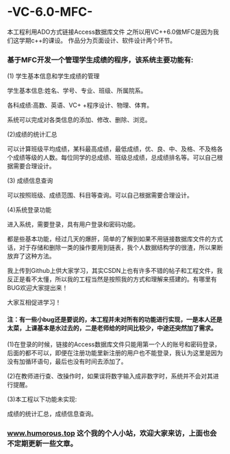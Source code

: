 # -VC-6.0-MFC-
本工程利用ADO方式链接Access数据库文件
之所以用VC++6.0做MFC是因为我们这学期c++的课设。
作品分为页面设计、软件设计两个环节。
### 基于MFC开发一个管理学生成绩的程序，该系统主要功能有:
(1) 学生基本信息和学生成绩的管理

学生基本信息:姓名、学号、专业、班级、所属院系。

各科成绩:高数、英语、VC+ +程序设计、物理、体育。

系统可以完成对各类信息的添加、修改、删除、浏览。

(2)成绩的统计汇总

可以计算班级平均成绩，某科最高成绩，最低成绩，优、良、中、及格、不及格各个成绩等级的人数。每位同学的总成绩、班级总成绩，总成绩排名等。可以自己根据需要合理设计。

(3) 成绩信息查询

可以按照班级、成绩范围、科目等查询。可以自己根据需要合理设计。

(4)系统登录功能

进入系统，需要登录，具有用户登录和密码功能。

都是些基本功能，经过几天的爆肝，简单的了解到如果不用链接数据库文件的方式话，对于存储和删除一类的操作要用到链表，我个人数据结构学的很渣，所以果断放弃了这种方法。

我上传到Github上供大家学习，其实CSDN上也有许多不错的帖子和工程文件，我反正是看不太懂，所以我的工程当然是按照我的方式和理解来搭建的。有哪里有BUG欢迎大家提出来！

大家互相促进学习！

#### 注：有一些小bug还是要说的，本工程并未对所有的功能进行实现，一是本人还是太菜，上课基本是水过去的，二是老师给的时间比较少，中途还突然加了需求。

(1)在登录的时候，链接的Access数据库文件只能用第一个人的账号和密码登录，后面的都不可以，即便在注册功能里新注册的用户也不能登录，我认为这里是因为没有加循环语句，最后也没有时间去添加了。

(2)在教师进行查、改操作时，如果误将数字输入成非数字时，系统并不会对其进行提醒。

(3)本工程以下功能未实现:

成绩的统计汇总，成绩信息查询。

### www.humorous.top  这个我的个人小站，欢迎大家来访，上面也会不定期更新一些文章。
